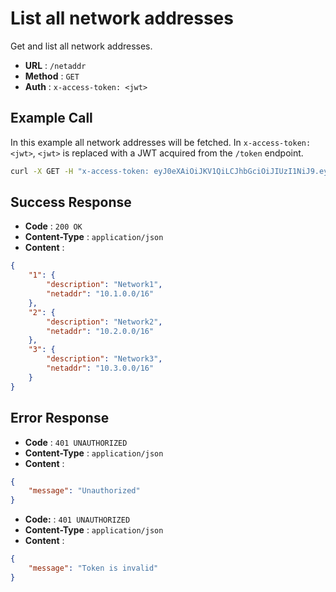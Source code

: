# List all network addresses
Get and list all network addresses.

- **URL** : `/netaddr`
- **Method** : `GET`
- **Auth** : `x-access-token: <jwt>`

## Example Call
In this example all network addresses will be fetched. In `x-access-token: <jwt>`, `<jwt>` is replaced with a JWT acquired from the `/token` endpoint.

```sh
curl -X GET -H "x-access-token: eyJ0eXAiOiJKV1QiLCJhbGciOiJIUzI1NiJ9.eyJpZCI6MSwiZXhwIjoxNjE2ODQ2MTk5LjY2OTg4MTZ9.CMUrx135QNlUH0NsKO8rXg724dcQjhHPuPyptBwxP4U" http://wgmeshapi/api/netaddr
```

## Success Response
- **Code** : `200 OK`
- **Content-Type** : `application/json`
- **Content** :

```json
{
    "1": {
        "description": "Network1",
        "netaddr": "10.1.0.0/16"
    },
    "2": {
        "description": "Network2",
        "netaddr": "10.2.0.0/16"
    },
    "3": {
        "description": "Network3",
        "netaddr": "10.3.0.0/16"
    }
}
```

## Error Response
- **Code** : `401 UNAUTHORIZED`
- **Content-Type** : `application/json`
- **Content** :

```json
{
    "message": "Unauthorized"
}
```

- **Code:** : `401 UNAUTHORIZED`
- **Content-Type** : `application/json`
- **Content** :

```json
{
    "message": "Token is invalid"
}
```
